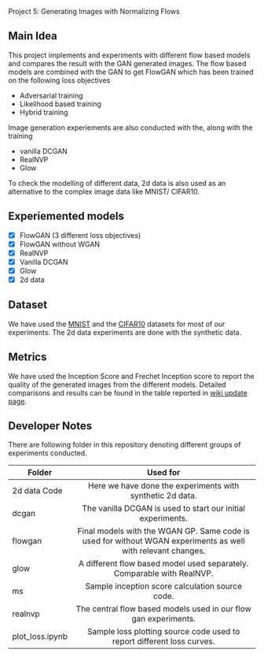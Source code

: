 Project 5: Generating Images with Normalizing Flows

## Main Idea
This project implements and experiments with different flow based models and compares the result with the GAN generated images. The flow based 
models are combined with the GAN to get FlowGAN which has been trained on the following loss objectives
- Adversarial training
- Likelihood based training
- Hybrid training

Image generation experiements are also conducted with the, along with the training
- vanilla DCGAN 
- RealNVP
- Glow

To check the modelling of different data, 2d data is also used as an alternative to the complex image data like MNIST/ CIFAR10. 


## Experiemented models

- [x] FlowGAN (3 different loss objectives)
- [x] FlowGAN without WGAN
- [x] RealNVP
- [x] Vanilla DCGAN
- [x] Glow
- [x] 2d data

## Dataset

We have used the [MNIST](http://yann.lecun.com/exdb/mnist/) and the [CIFAR10](https://www.cs.toronto.edu/~kriz/cifar.html) datasets for most of our experiments. The 2d data experiments are done with the synthetic data.

## Metrics
We have used the Inception Score and Frechet Inception score to report the quality of the generated images from the different models. Detailed comparisons and results can be found in the table reported in [wiki update page](https://wiki.tum.de/pages/viewpage.action?pageId=718667942).

## Developer Notes
There are following folder in this repository denoting different groups of experiments conducted. 

|Folder|Used for|
|----------|:-------------:|
|2d data Code | Here we have done the experiments with synthetic 2d data. |
|dcgan	| The vanilla DCGAN is used to start our initial experiments. |
|flowgan | Final models with the WGAN GP. Same code is used for without WGAN experiments as well with relevant changes.|
|glow | A different flow based model used separately. Comparable with RealNVP.|
|ms	| Sample inception score calculation source code. |
|realnvp | The central flow based models used in our flow gan experiments. |
|plot_loss.ipynb | Sample loss plotting source code used to report different loss curves. |
